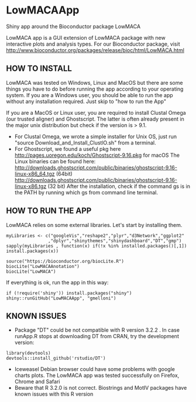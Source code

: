 # LowMACAApp
Shiny app around the Bioconductor package LowMACA

LowMACA app is a GUI extension of LowMACA package with new interactive plots and analysis types.
For our Bioconductor package, visit http://www.bioconductor.org/packages/release/bioc/html/LowMACA.html

## HOW TO INSTALL
LowMACA was tested on Windows, Linux and MacOS but there are some things you have to do before running the app according to your operating system.
If you are a Windows user, you should be able to run the app without any installation required. Just skip to "how to run the App"

If you are a MacOS or Linux user, you are required to install Clustal Omega (our trusted aligner) and Ghostscript. The latter is often already present in the major unix distribution but check if the version is > 9.1. 
* For Clustal Omega, we wrote a simple installer for Unix OS, just run "source Download_and_Install_ClustlO.sh" from a terminal.
* For Ghostscript, we found a useful pkg here http://pages.uoregon.edu/koch/Ghostscript-9.16.pkg for macOS
The Linux binaries can be found here:
	http://downloads.ghostscript.com/public/binaries/ghostscript-9.16-linux-x86_64.tgz (64bit)  
	http://downloads.ghostscript.com/public/binaries/ghostscript-9.16-linux-x86.tgz (32 bit)
After the installation, check if the command gs is in the PATH by running which gs from command line terminal.

## HOW TO RUN THE APP
LowMACA relies on some external libraries. Let's start by installing them.
```{r}
myLibraries <- c("googleVis","reshape2","plyr","d3Network","ggplot2"
                ,"dplyr","shinythemes","shinydashboard","DT","gmp")
sapply(myLibraries , function(x) if(!x %in% installed.packages()[,1]) install.packages(x))

source("https://bioconductor.org/biocLite.R")
biocLite("LowMACAAnotation")
biocLite("LowMACA")
```
If everything is ok, run the app in this way:
```{r}
if (!require('shiny')) install.packages("shiny")
shiny::runGitHub("LowMACAApp", "gmelloni")
```

## KNOWN ISSUES
* Package "DT" could be not compatible with R version 3.2.2 . In case runApp.R stops at downloading DT from CRAN, try the development version:
```{r}
library(devtools)
devtools::install_github('rstudio/DT')
```
* Iceweasel Debian browser could have some problems with google charts plots. The LowMACA app was tested successfully on Firefox, Chrome and Safari
* Beware that R 3.2.0 is not correct. Biostrings and MotIV packages have known issues with this R version

